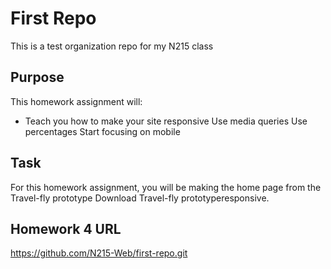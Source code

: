 # First Repo

This is a test organization repo for my N215 class

## Purpose

This homework assignment will:

* Teach you how to make your site responsive
Use media queries
Use percentages
Start focusing on mobile

## Task

For this homework assignment, you will be making the home page from the Travel-fly prototype Download Travel-fly prototyperesponsive.

## Homework 4 URL

https://github.com/N215-Web/first-repo.git